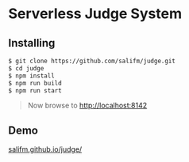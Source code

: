# Serverless Judge System

## Installing


```bash
$ git clone https://github.com/salifm/judge.git
$ cd judge
$ npm install
$ npm run build
$ npm run start
```


> Now browse to [http://localhost:8142](http://localhost:8142/)

## Demo

[salifm.github.io/judge/](https://salifm.github.io/judge/)